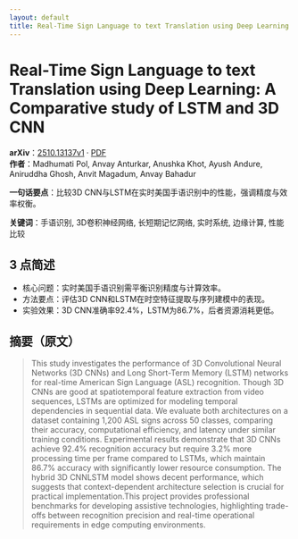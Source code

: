 ```yaml
---
layout: default
title: Real-Time Sign Language to text Translation using Deep Learning: A Comparative study of LSTM and 3D CNN
---
```


# Real-Time Sign Language to text Translation using Deep Learning: A Comparative study of LSTM and 3D CNN
**arXiv**：[2510.13137v1](https://arxiv.org/abs/2510.13137) · [PDF](https://arxiv.org/pdf/2510.13137.pdf)  
**作者**：Madhumati Pol, Anvay Anturkar, Anushka Khot, Ayush Andure, Aniruddha Ghosh, Anvit Magadum, Anvay Bahadur  

**一句话要点**：比较3D CNN与LSTM在实时美国手语识别中的性能，强调精度与效率权衡。

**关键词**：手语识别, 3D卷积神经网络, 长短期记忆网络, 实时系统, 边缘计算, 性能比较

## 3 点简述
- 核心问题：实时美国手语识别需平衡识别精度与计算效率。
- 方法要点：评估3D CNN和LSTM在时空特征提取与序列建模中的表现。
- 实验效果：3D CNN准确率92.4%，LSTM为86.7%，后者资源消耗更低。

## 摘要（原文）

> This study investigates the performance of 3D Convolutional Neural Networks
> (3D CNNs) and Long Short-Term Memory (LSTM) networks for real-time American
> Sign Language (ASL) recognition. Though 3D CNNs are good at spatiotemporal
> feature extraction from video sequences, LSTMs are optimized for modeling
> temporal dependencies in sequential data. We evaluate both architectures on a
> dataset containing 1,200 ASL signs across 50 classes, comparing their accuracy,
> computational efficiency, and latency under similar training conditions.
> Experimental results demonstrate that 3D CNNs achieve 92.4% recognition
> accuracy but require 3.2% more processing time per frame compared to LSTMs,
> which maintain 86.7% accuracy with significantly lower resource consumption.
> The hybrid 3D CNNLSTM model shows decent performance, which suggests that
> context-dependent architecture selection is crucial for practical
> implementation.This project provides professional benchmarks for developing
> assistive technologies, highlighting trade-offs between recognition precision
> and real-time operational requirements in edge computing environments.

